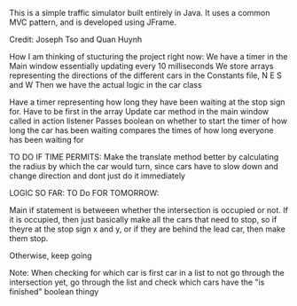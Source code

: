 This is a simple traffic simulator built entirely in Java.
It uses a common MVC pattern, and is developed using JFrame.

Credit:
Joseph Tso and Quan Huynh

How I am thinking of stucturing the project right now:
We have a timer in the Main window essentially updating every 10 milliseconds
We store arrays representing the directions of the different cars in the Constants file, N E S and W
Then we have the actual logic in the car class


Have a timer representing how long they have been waiting at the stop sign for. Have to be first in the array
Update car method in the main window called in action listener
Passes boolean on whether to start the timer of how long the car has been waiting
compares the times of how long everyone has been waiting for


TO DO IF TIME PERMITS:
Make the translate method better by calculating the radius by which the car would turn, since cars have to slow down and change direction and dont just do it immediately




LOGIC SO FAR:
TO Do FOR TOMORROW:

Main if statement is betweeen whether the intersection is occupied or not.
If it is occupied, then just basically make all the cars that need to stop, so if theyre at the stop sign x and y, or if they are
behind the lead car, then make them stop.

Otherwise, keep going

Note: When checking for which car is first car in a list to not go through the intersection yet, go through the list and check which cars have the "is finished" boolean thingy
